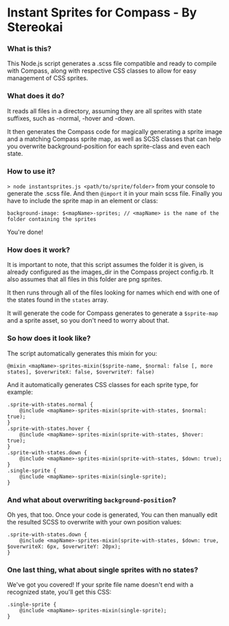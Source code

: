 Instant Sprites for Compass - By Stereokai
===========================================

### What is this?

This Node.js script generates a .scss file compatible and ready to compile with Compass,
along with respective CSS classes to allow for easy management of CSS sprites.

### What does it do?

It reads all files in a directory, assuming they are all sprites with state suffixes, such as -normal, -hover and -down.

It then generates the Compass code for magically generating a sprite image and a matching Compass sprite map, as well as SCSS classes that can help you overwrite background-position for each sprite-class and even each state.

### How to use it?

`> node instantsprites.js <path/to/sprite/folder>` from your console to generate the .scss file.
And then `@import` it in your main scss file. Finally you have to include the sprite map in an element or class:

	background-image: $<mapName>-sprites; // <mapName> is the name of the folder containing the sprites

You're done!

### How does it work?

It is important to note, that this script assumes the folder it is given, is already configured as the images_dir
in the Compass project config.rb. It also assumes that all files in this folder are png sprites.

It then runs through all of the files looking for names which end with one of the states found in the `states` array.

It will generate the code for Compass generates to generate a `$sprite-map` and a sprite asset, so you don't need to worry about that.

### So how does it look like?

The script automatically generates this mixin for you:

	@mixin <mapName>-sprites-mixin($sprite-name, $normal: false [, more states], $overwriteX: false, $overwriteY: false)

And it automatically generates CSS classes for each sprite type, for example:

	.sprite-with-states.normal {
		@include <mapName>-sprites-mixin(sprite-with-states, $normal: true);
	}
	.sprite-with-states.hover {
		@include <mapName>-sprites-mixin(sprite-with-states, $hover: true);
	}
	.sprite-with-states.down {
		@include <mapName>-sprites-mixin(sprite-with-states, $down: true);
	}
	.single-sprite {
		@include <mapName>-sprites-mixin(single-sprite);
	}

### And what about overwriting `background-position`?

Oh yes, that too. Once your code is generated, You can then manually edit the resulted SCSS to overwrite with your own position values:

	.sprite-with-states.down {
		@include <mapName>-sprites-mixin(sprite-with-states, $down: true, $overwriteX: 6px, $overwriteY: 20px);
	}

### One last thing, what about single sprites with no states?

We've got you covered! If your sprite file name doesn't end with a recognized state, you'll get this CSS:

	.single-sprite {
		@include <mapName>-sprites-mixin(single-sprite);
	}